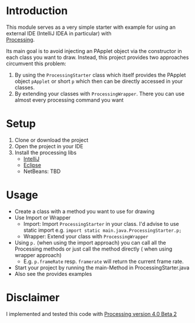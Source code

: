 # Introduction

This module serves as a very simple starter with example for using an external IDE (IntelliJ IDEA in particular) with  
[Processing](https://processing.org/).

Its main goal is to avoid injecting an PApplet object via the constructor in each class you want to draw. Instead, this
project provides two approaches circumvent this problem:

1. By using the `ProcessingStarter` class which itself provides the PApplet object `pApplet` or short `p` which then can
   be directly accessed in your classes.
2. By extending your classes with `ProcessingWrapper`. There you can use almost every processing command you want

# Setup

1. Clone or download the project
2. Open the project in your IDE
3. Install the processing libs
    * [IntelliJ](https://linuxtut.com/en/49b803b3217e642cfbd1/)
    * [Eclipse](https://happycoding.io/tutorials/java/processing-in-java)
    * NetBeans: TBD

# Usage

* Create a class with a method you want to use for drawing
* Use Import or Wrapper
    * Import: Import `ProcessingStarter` in your class. I'd advise to use static import
      e.g. `import static main.java.ProcessingStarter.p;`
    * Wrapper: Extend your class with `ProcessingWrapper`
* Using `p.` (when using the import approach) you can call all the Processing methods or just call the method directly (
  when using wrapper approach)
    * E.g. `p.frameRate` resp. `framerate` will return the current frame rate.
* Start your project by running the main-Method in ProcessingStarter.java
* Also see the provides examples

# Disclaimer

I implemented and tested this code
with [Processing version 4.0 Beta 2](https://github.com/processing/processing4/releases/tag/processing-1277-4.0b2)
